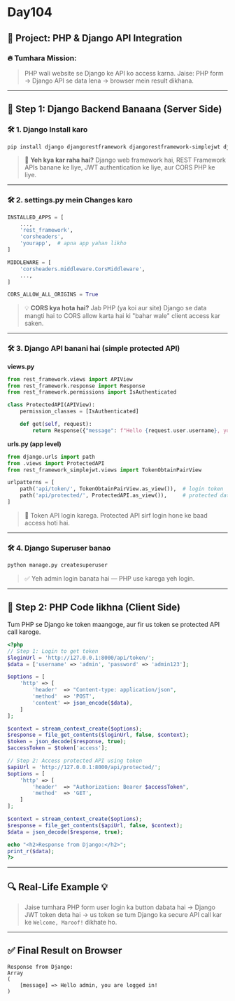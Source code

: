 # Day104
## 🎯 **Project: PHP & Django API Integration**

### 🔥 Tumhara Mission:

> PHP wali website se Django ke API ko access karna.
> Jaise: PHP form → Django API se data lena → browser mein result dikhana.

---

## 🧱 Step 1: Django Backend Banaana (Server Side)

### 🛠️ 1. Django Install karo

```bash
pip install django djangorestframework djangorestframework-simplejwt django-cors-headers
```

> 🧠 **Yeh kya kar raha hai?**
> Django web framework hai, REST Framework APIs banane ke liye, JWT authentication ke liye, aur CORS PHP ke liye.

---

### 🛠️ 2. settings.py mein Changes karo

```python
INSTALLED_APPS = [
    ...,
    'rest_framework',
    'corsheaders',
    'yourapp',  # apna app yahan likho
]

MIDDLEWARE = [
    'corsheaders.middleware.CorsMiddleware',
    ...,
]

CORS_ALLOW_ALL_ORIGINS = True
```

> 💡 **CORS kya hota hai?**
> Jab PHP (ya koi aur site) Django se data mangti hai to CORS allow karta hai ki "bahar wale" client access kar saken.

---

### 🛠️ 3. Django API banani hai (simple protected API)

**views.py**

```python
from rest_framework.views import APIView
from rest_framework.response import Response
from rest_framework.permissions import IsAuthenticated

class ProtectedAPI(APIView):
    permission_classes = [IsAuthenticated]

    def get(self, request):
        return Response({"message": f"Hello {request.user.username}, you are logged in!"})
```

**urls.py (app level)**

```python
from django.urls import path
from .views import ProtectedAPI
from rest_framework_simplejwt.views import TokenObtainPairView

urlpatterns = [
    path('api/token/', TokenObtainPairView.as_view()),  # login token
    path('api/protected/', ProtectedAPI.as_view()),     # protected data
]
```

> 🔐 Token API login karega. Protected API sirf login hone ke baad access hoti hai.

---

### 🛠️ 4. Django Superuser banao

```bash
python manage.py createsuperuser
```

> ✅ Yeh admin login banata hai — PHP use karega yeh login.

---

## 🐘 Step 2: PHP Code likhna (Client Side)

Tum PHP se Django ke token maangoge, aur fir us token se protected API call karoge.

```php
<?php
// Step 1: Login to get token
$loginUrl = 'http://127.0.0.1:8000/api/token/';
$data = ['username' => 'admin', 'password' => 'admin123'];

$options = [
    'http' => [
        'header'  => "Content-type: application/json",
        'method'  => 'POST',
        'content' => json_encode($data),
    ]
];

$context = stream_context_create($options);
$response = file_get_contents($loginUrl, false, $context);
$token = json_decode($response, true);
$accessToken = $token['access'];

// Step 2: Access protected API using token
$apiUrl = 'http://127.0.0.1:8000/api/protected/';
$options = [
    'http' => [
        'header'  => "Authorization: Bearer $accessToken",
        'method'  => 'GET',
    ]
];

$context = stream_context_create($options);
$response = file_get_contents($apiUrl, false, $context);
$data = json_decode($response, true);

echo "<h2>Response from Django:</h2>";
print_r($data);
?>
```

---

## 🔍 Real-Life Example 💡

> Jaise tumhara PHP form user login ka button dabata hai → Django JWT token deta hai → us token se tum Django ka secure API call kar ke `Welcome, Maroof!` dikhate ho.

---

## ✅ Final Result on Browser

```
Response from Django:
Array
(
    [message] => Hello admin, you are logged in!
)
```


